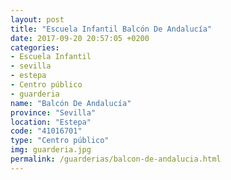 ```yaml
---
layout: post
title: "Escuela Infantil Balcón De Andalucía"
date: 2017-09-20 20:57:05 +0200
categories:
- Escuela Infantil
- sevilla
- estepa
- Centro público
- guarderia
name: "Balcón De Andalucía"
province: "Sevilla"
location: "Estepa"
code: "41016701"
type: "Centro público"
img: guarderia.jpg
permalink: /guarderias/balcon-de-andalucia.html
---
```

